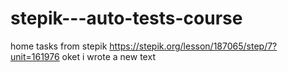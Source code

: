 # stepik---auto-tests-course
home tasks from stepik
https://stepik.org/lesson/187065/step/7?unit=161976
oket
i wrote a new text
